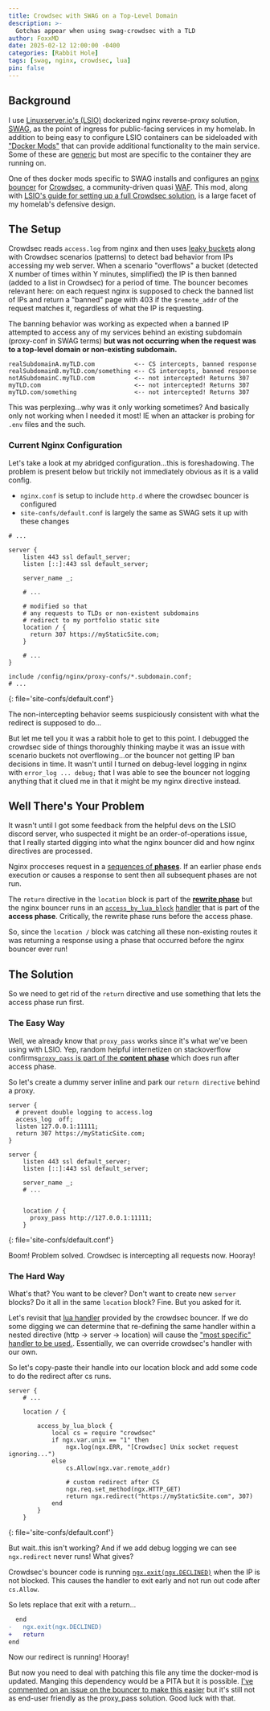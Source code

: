 ```yaml
---
title: Crowdsec with SWAG on a Top-Level Domain 
description: >-
  Gotchas appear when using swag-crowdsec with a TLD
author: FoxxMD
date: 2025-02-12 12:00:00 -0400
categories: [Rabbit Hole]
tags: [swag, nginx, crowdsec, lua]
pin: false
---
```


## Background

I use [Linuxserver.io's (LSIO)](https://www.linuxserver.io/) dockerized nginx reverse-proxy solution, [SWAG](https://docs.linuxserver.io/general/swag/), as the point of ingress for public-facing services in my homelab. In addition to being easy to configure LSIO containers can be sideloaded with ["Docker Mods"](https://www.linuxserver.io/blog/2019-09-14-customizing-our-containers#docker-mods) that can provide additional functionality to the main service. Some of these are [generic](https://mods.linuxserver.io/?mod=universal) but most are specific to the container they are running on.

One of thes docker mods specific to SWAG installs and configures an [nginx bouncer](https://github.com/linuxserver/docker-mods/tree/swag-crowdsec) for [Crowdsec](https://crowdsec.net/), a community-driven quasi [WAF](https://www.cloudflare.com/learning/ddos/glossary/web-application-firewall-waf/). This mod, along with [LSIO's guide for setting up a full Crowdsec solution](https://www.linuxserver.io/blog/blocking-malicious-connections-with-crowdsec-and-swag), is a large facet of my homelab's defensive design.

## The Setup

Crowdsec reads `access.log` from nginx and then uses [leaky buckets](https://en.wikipedia.org/wiki/Leaky_bucket) along with Crowdsec scenarios (patterns) to detect bad behavior from IPs accessing my web server. When a scenario "overflows" a bucket (detected X number of times within Y minutes, simplified) the IP is then banned (added to a list in Crowdsec) for a period of time. The bouncer becomes relevant here: on each request nginx is supposed to check the banned list of IPs and return a "banned" page with 403 if the `$remote_addr` of the request matches it, regardless of what the IP is requesting.

The banning behavior was working as expected when a banned IP attempted to access any of my services behind an existing subdomain (proxy-conf in SWAG terms) **but was not occurring when the request was to a top-level domain or non-existing subdomain.**

```
realSubdomainA.myTLD.com           <-- CS intercepts, banned response
realSubdomainB.myTLD.com/something <-- CS intercepts, banned response
notASubdomainC.myTLD.com           <-- not intercepted! Returns 307
myTLD.com                          <-- not intercepted! Returns 307
myTLD.com/something                <-- not intercepted! Returns 307
```

This was perplexing...why was it only working sometimes? And basically only not working when I needed it most! IE when an attacker is probing for `.env` files and the such.

### Current Nginx Configuration

Let's take a look at my abridged configuration...this is foreshadowing. The problem is present below but trickily not immediately obvious as it is a valid config.

* `nginx.conf` is setup to include `http.d` where the crowdsec bouncer is configured
* `site-confs/default.conf` is largely the same as SWAG sets it up with these changes

```nginx
# ...

server {
    listen 443 ssl default_server;
    listen [::]:443 ssl default_server;

    server_name _;

    # ...

    # modified so that
    # any requests to TLDs or non-existent subdomains
    # redirect to my portfolio static site
    location / {
      return 307 https://myStaticSite.com;
    }

    # ...
}

include /config/nginx/proxy-confs/*.subdomain.conf;
# ...
```
{: file='site-confs/default.conf'}

The non-intercepting behavior seems suspiciously consistent with what the redirect is supposed to do...

But let me tell you it was a rabbit hole to get to this point. I debugged the crowdsec side of things thoroughly thinking maybe it was an issue with scenario buckets not overflowing...or the bouncer not getting IP ban decisions in time. It wasn't until I turned on debug-level logging in nginx with `error_log ... debug;` that I was able to see the bouncer not logging anything that it clued me in that it might be my nginx directive instead.

## Well There's Your Problem

It wasn't until I got some feedback from the helpful devs on the LSIO discord server, who suspected it might be an order-of-operations issue, that I really started digging into what the nginx bouncer did and how nginx directives are processed.

Nginx procceses request in a [sequences of **phases**](https://nginx.org/en/docs/dev/development_guide.html#http_phases). If an earlier phase ends execution or causes a response to sent then all subsequent phases are not run.

The `return` directive in the `location` block is part of the [**rewrite phase**](https://nginx.org/en/docs/http/ngx_http_rewrite_module.html) but the nginx bouncer runs in an [`access_by_lua_block`](https://github.com/openresty/lua-nginx-module?tab=readme-ov-file#access_by_lua_block) [handler](https://github.com/crowdsecurity/cs-nginx-bouncer/blob/main/nginx/crowdsec_nginx.conf#L19) that is part of the **access phase**. Critically, the rewrite phase runs before the access phase.

So, since the `location /` block was catching all these non-existing routes it was returning a response using a phase that occurred before the nginx bouncer ever run!

## The Solution

So we need to get rid of the `return` directive and use something that lets the access phase run first. 

### The Easy Way

Well, we already know that `proxy_pass` works since it's what we've been using with LSIO. Yep, random helpful internetizen on stackoverflow confirms[`proxy_pass` is part of the **content phase**](https://stackoverflow.com/a/78595091/1469797) which does run after access phase.

So let's create a dummy server inline and park our `return directive` behind a proxy.

```nginx
server {
  # prevent double logging to access.log
  access_log  off;
  listen 127.0.0.1:11111;
  return 307 https://myStaticSite.com;
}

server {
    listen 443 ssl default_server;
    listen [::]:443 ssl default_server;

    server_name _;
    # ...


    location / {
      proxy_pass http://127.0.0.1:11111;
    }
```
{: file='site-confs/default.conf'}

Boom! Problem solved. Crowdsec is intercepting all requests now. Hooray!

### The Hard Way

What's that? You want to be clever? Don't want to create new `server` blocks? Do it all in the same `location` block? Fine. But you asked for it.

Let's revisit that [lua handler](https://github.com/crowdsecurity/cs-nginx-bouncer/blob/main/nginx/crowdsec_nginx.conf#L19) provided by the crowdsec bouncer. If we do some digging we can determine that re-defining the same handler within a nested directive (http -> server -> location) will cause the ["most specific" handler to be used.](https://groups.google.com/g/openresty-en/c/0RmRy6Q2DOA). Essentially, we can override crowdsec's handler with our own.

So let's copy-paste their handle into our location block and add some code to do the redirect after cs runs.

```nginx
server {
    # ...

    location / {

        access_by_lua_block {
            local cs = require "crowdsec"
            if ngx.var.unix == "1" then
                ngx.log(ngx.ERR, "[Crowdsec] Unix socket request ignoring...")
            else
                cs.Allow(ngx.var.remote_addr)

                # custom redirect after CS
                ngx.req.set_method(ngx.HTTP_GET)
                return ngx.redirect("https://myStaticSite.com", 307)
            end
        }
    }
```
{: file='site-confs/default.conf'}

But wait..this isn't working? And if we add debug logging we can see `ngx.redirect` never runs! What gives?

Crowdsec's bouncer code is running [`ngx.exit(ngx.DECLINED)`](https://github.com/crowdsecurity/lua-cs-bouncer/blob/main/lib/crowdsec.lua#L662) when the IP is not blocked. This causes the handler to exit early and not run out code after `cs.Allow`.

So lets replace that exit with a return...

```diff
  end
-   ngx.exit(ngx.DECLINED)
+   return
end
```

Now our redirect is running! Hooray!

But now you need to deal with patching this file any time the docker-mod is updated. Manging this dependency would be a PITA but it is possible. [I've commented on an issue on the bouncer to make this easier](https://github.com/crowdsecurity/lua-cs-bouncer/issues/95) but it's still not as end-user friendly as the proxy_pass solution. Good luck with that.